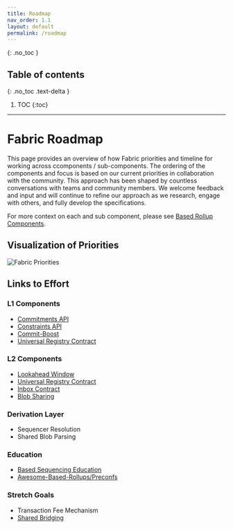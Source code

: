 ```yaml
---
title: Roadmap
nav_order: 1.1
layout: default
permalink: /roadmap
---
```

{: .no_toc }

## Table of contents
{: .no_toc .text-delta }

1. TOC
{:toc}

---
# Fabric Roadmap

This page provides an overview of how Fabric priorities and timeline for working across ccomponents / sub-components. The ordering of the components and focus is based on our current priorities in collaboration with the community. This approach has been shaped by countless conversations with teams and community members. We welcome feedback and input and will continue to refine our approach as we research, engage with others, and fully develop the specifications.

For more context on each  and sub component, please see [Based Rollup Components]([/website/education/based-rollups-201](https://eth-fabric.github.io/website/education/based-rollups/Based-Rollups-Componets)).

## Visualization of Priorities
![Fabric Priorities](/website/assets/images/fabric-priorities.png)

## Links to Effort

### L1 Components
- [Commitments API](https://github.com/eth-fabric/commitments-specs)
- [Constraints API](https://github.com/eth-fabric/constraints-specs)
- [Commit-Boost](https://github.com/Commit-Boost/commit-boost-client)
- [Universal Registry Contract](https://github.com/eth-fabric/urc)

### L2 Components
- [Lookahead Window](https://eips.ethereum.org/EIPS/eip-7917)
- [Universal Registry Contract](https://github.com/eth-fabric/urc)
- [Inbox Contract](https://github.com/eth-fabric/rollup-composability)
- [Blob Sharing](https://github.com/eth-fabric/rollup-composability)

### Derivation Layer
- Sequencer Resolution
- Shared Blob Parsing

### Education
- [Based Sequencing Education](https://eth-fabric.github.io/website/education)
- [Awesome-Based-Rollups/Preconfs](https://github.com/eth-fabric/awesome-based-rollups)

### Stretch Goals
- Transaction Fee Mechanism
- [Shared Bridging](https://github.com/eth-fabric/rollup-composability)
